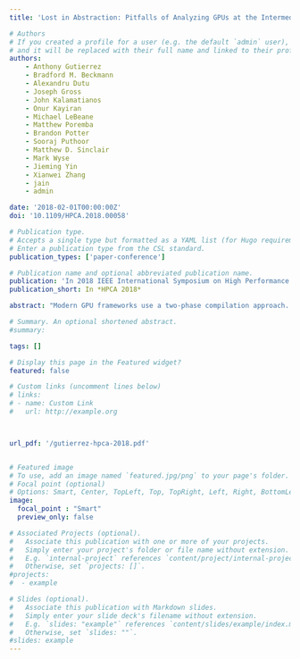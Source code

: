```yaml
---
title: 'Lost in Abstraction: Pitfalls of Analyzing GPUs at the Intermediate Language Level'

# Authors
# If you created a profile for a user (e.g. the default `admin` user), write the username (folder name) here
# and it will be replaced with their full name and linked to their profile.
authors:
    - Anthony Gutierrez
    - Bradford M. Beckmann
    - Alexandru Dutu
    - Joseph Gross
    - John Kalamatianos
    - Onur Kayiran
    - Michael LeBeane
    - Matthew Poremba
    - Brandon Potter
    - Sooraj Puthoor
    - Matthew D. Sinclair
    - Mark Wyse
    - Jieming Yin
    - Xianwei Zhang
    - jain
    - admin

date: '2018-02-01T00:00:00Z'
doi: '10.1109/HPCA.2018.00058'

# Publication type.
# Accepts a single type but formatted as a YAML list (for Hugo requirements).
# Enter a publication type from the CSL standard.
publication_types: ['paper-conference']

# Publication name and optional abbreviated publication name.
publication: 'In 2018 IEEE International Symposium on High Performance Computer Architecture (HPCA)'
publication_short: In *HPCA 2018*

abstract: "Modern GPU frameworks use a two-phase compilation approach. Kernels written in a high-level language are initially compiled to an implementation agnostic intermediate language (IL), then finalized to the machine ISA only when the target GPU hardware is known. Most GPU microarchitecture simulators available to academics execute IL instructions because there is substantially less functional state associated with the instructions, and in some situations, the machine ISA's intellectual property may not be publicly disclosed. In this paper, we demonstrate the pitfalls of evaluating GPUs using this higher-level abstraction, and make the case that several important microarchitecture interactions are only visible when executing lower-level instructions. Our analysis shows that given identical application source code and GPU microarchitecture models, execution behavior will differ significantly depending on the instruction set abstraction. For example, our analysis shows the dynamic instruction count of the machine ISA is nearly 2× that of the IL on average, but contention for vector registers is reduced by 3× due to the optimized resource utilization. In addition, our analysis highlights the deficiencies of using IL to model instruction fetching, control divergence, and value similarity. Finally, we show that simulating IL instructions adds 33% error as compared to the machine ISA when comparing absolute runtimes to real hardware."

# Summary. An optional shortened abstract.
#summary: 

tags: []

# Display this page in the Featured widget?
featured: false

# Custom links (uncomment lines below)
# links:
# - name: Custom Link
#   url: http://example.org



url_pdf: '/gutierrez-hpca-2018.pdf'


# Featured image
# To use, add an image named `featured.jpg/png` to your page's folder.
# Focal point (optional)
# Options: Smart, Center, TopLeft, Top, TopRight, Left, Right, BottomLeft, Bottom, BottomRight
image:
  focal_point : "Smart"
  preview_only: false

# Associated Projects (optional).
#   Associate this publication with one or more of your projects.
#   Simply enter your project's folder or file name without extension.
#   E.g. `internal-project` references `content/project/internal-project/index.md`.
#   Otherwise, set `projects: []`.
#projects:
#  - example

# Slides (optional).
#   Associate this publication with Markdown slides.
#   Simply enter your slide deck's filename without extension.
#   E.g. `slides: "example"` references `content/slides/example/index.md`.
#   Otherwise, set `slides: ""`.
#slides: example
---
```

